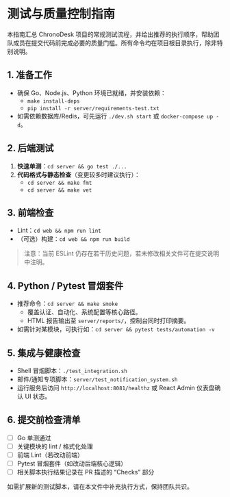 # 测试与质量控制指南

本指南汇总 ChronoDesk 项目的常规测试流程，并给出推荐的执行顺序，帮助团队成员在提交代码前完成必要的质量门槛。所有命令均在项目根目录执行，除非特别说明。

## 1. 准备工作
- 确保 Go、Node.js、Python 环境已就绪，并安装依赖：
  - `make install-deps`
  - `pip install -r server/requirements-test.txt`
- 如需依赖数据库/Redis，可先运行 `./dev.sh start` 或 `docker-compose up -d`。

## 2. 后端测试
1. **快速单测**：`cd server && go test ./...`
2. **代码格式与静态检查**（变更较多时建议执行）：
   - `cd server && make fmt`
   - `cd server && make vet`

## 3. 前端检查
- Lint：`cd web && npm run lint`
- （可选）构建：`cd web && npm run build`

> 注意：当前 ESLint 仍存在若干历史问题，若未修改相关文件可在提交说明中注明。

## 4. Python / Pytest 冒烟套件
- 推荐命令：`cd server && make smoke`
  - 覆盖认证、自动化、系统配置等核心路径。
  - HTML 报告输出至 `server/reports/`，控制台同时打印摘要。
- 如需针对某模块，可执行如：`cd server && pytest tests/automation -v`

## 5. 集成与健康检查
- Shell 冒烟脚本：`./test_integration.sh`
- 邮件/通知专项脚本：`server/test_notification_system.sh`
- 运行服务后访问 `http://localhost:8081/healthz` 或 React Admin 仪表盘确认 UI 状态。

## 6. 提交前检查清单
- [ ] Go 单测通过
- [ ] 关键模块的 lint / 格式化处理
- [ ] 前端 Lint（若改动前端）
- [ ] Pytest 冒烟套件（如改动后端核心逻辑）
- [ ] 相关脚本执行结果记录在 PR 描述的 “Checks” 部分

如需扩展新的测试脚本，请在本文件中补充执行方式，保持团队共识。
